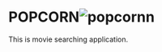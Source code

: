 # POPCORN![popcornn](https://github.com/kanishthaaaa/POPCORN/assets/108674401/7e387614-01b8-4e31-af05-94ac79074c0f)

This is movie searching application.
